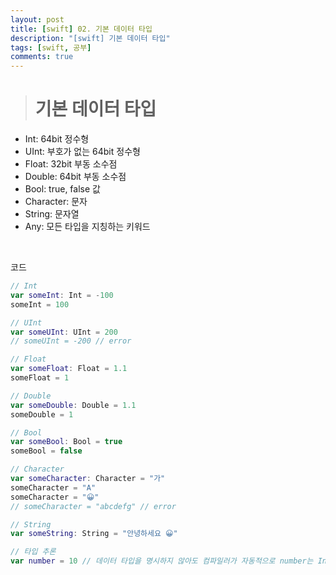 ```yaml
---
layout: post
title: [swift] 02. 기본 데이터 타입
description: "[swift] 기본 데이터 타입"
tags: [swift, 공부]
comments: true
---
```


> # 기본 데이터 타입

- Int: 64bit 정수형
- UInt: 부호가 없는 64bit 정수형
- Float: 32bit 부동 소수점
- Double: 64bit 부동 소수점
- Bool: true, false 값
- Character: 문자
- String: 문자열
- Any: 모든 타입을 지칭하는 키워드

<br>

코드
``` swift
// Int
var someInt: Int = -100
someInt = 100

// UInt
var someUInt: UInt = 200
// someUInt = -200 // error

// Float
var someFloat: Float = 1.1
someFloat = 1

// Double
var someDouble: Double = 1.1
someDouble = 1

// Bool
var someBool: Bool = true
someBool = false

// Character
var someCharacter: Character = "가"
someCharacter = "A"
someCharacter = "😀"
// someCharacter = "abcdefg" // error

// String
var someString: String = "안녕하세요 😀"

// 타입 추론
var number = 10 // 데이터 타입을 명시하지 않아도 컴파일러가 자동적으로 number는 Int형 변수라는 것을 판단한다.
```